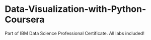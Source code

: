 # Data-Visualization-with-Python-Coursera
Part of IBM Data Science Professional Certificate. All labs included!
